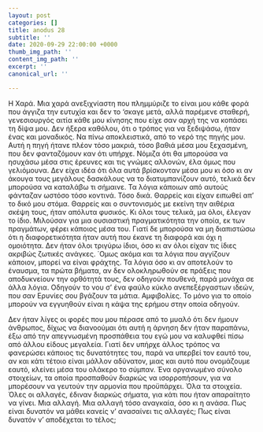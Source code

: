 ```yaml
---
layout: post
categories: []
title: anodus 28
subtitle: ''
date: 2020-09-29 22:00:00 +0000
thumb_img_path: ''
content_img_path: ''
excerpt: ''
canonical_url: ''

---
```

Η Χαρά. Μια χαρά ανεξιχνίαστη που πλημμύριζε το είναι μου κάθε φορά που άγγιζα την ευτυχία και δεν το ‘σκαγε μετά, αλλά παρέμενε σταθερή, γενεσιουργός αιτία κάθε μου κίνησης που είχε σαν αρχή της να κοπάσει τη δίψα μου. Δεν ήξερα καθόλου, ότι ο τρόπος για να ξεδιψάσω, ήταν ένας και μοναδικός. Να πίνω αποκλειστικά, από το νερό της πηγής μου. Αυτή η πηγή ήτανε πλέον τόσο μακριά, τόσο βαθιά μέσα μου ξεχασμένη, που δεν φανταζόμουν καν ότι υπήρχε. Νόμιζα ότι θα μπορούσα να ησυχάσω μέσα στις έρευνες και τις γνώμες αλλονών, έλα όμως που γελιόμουνα. Δεν είχα ιδέα ότι όλα αυτά βρίσκονταν μέσα μου κι όσο κι αν άκουγα τους μεγάλους δασκάλους να το διατυμπανίζουν αυτό, τελικά δεν μπορούσα να καταλάβω τι σήμαινε. Τα λόγια κάποιων από αυτούς φάνταζαν ωστόσο τόσο κοντινά. Τόσο δικά. Θαρρείς και είχαν ειπωθεί απ’ το δικό μου στόμα. Θαρρείς και ο συντονισμός με εκείνη την αιθέρια σκέψη τους, ήταν απόλυτα φυσικός. Κι όλοι τους τελικά, μα όλοι, έλεγαν το ίδιο. Μιλούσαν για μια ουσιαστική πραγματικότητα την οποία, εκ των πραγμάτων, φέρει κάποιος μέσα του. Γιατί δε μπορούσα να μη διαπιστώσω ότι η διαφορετικότητα ήταν αυτή που έκανε τη διαφορά και όχι η ομοιότητα. Δεν ήταν όλοι τριγύρω ίδιοι, όσο κι αν όλοι είχαν τις ίδιες ακριβώς ζωτικές ανάγκες. ΄Ομως ακόμα και τα λόγια που αγγίζουν κάποιον, μπορεί να είναι φράχτης. Τα λόγια όσο κι αν αποτελούν το έναυσμα, τα πρώτα βήματα, αν δεν ολοκληρωθούν σε πράξεις που αποδυκνείουν την ορθότητά τους, δεν οδηγούν πουθενά, παρά μονάχα σε άλλα λόγια. Οδηγούν το νου σ’ ένα φαύλο κύκλο ανεπεξέργαστων ιδεών, που σαν Ερυνίες σου βγάζουν τα μάτια. Αμφιβολίες. Το μόνο για το οποίο μπορούν να εγγυηθούν είναι η κάψα της ερήμου στην οποία οδηγούν.

Δεν ήταν λίγες οι φορές που μου πέρασε από το μυαλό ότι δεν ήμουν άνθρωπος, δίχως να διανοούμαι ότι αυτή η άρνηση δεν ήταν παραπάνω, έξω από την απεγνωσμένη προσπάθεια του εγώ μου να καλυφθεί πίσω από άλλου είδους μεγαλεία. Γιατί δεν υπήρχε άλλος τρόπος να φανερώσει κάποιος τις δυνατότητες του, παρά να υπερβεί τον εαυτό του, αν και κάτι τέτοιο είναι μάλλον αδύνατον, μιας και αυτό που ονομάζουμε εαυτό, κλείνει μέσα του ολάκερο το σύμπαν. Ένα οργανωμένο σύνολο στοιχείων, τα οποία προσπαθούν διαρκώς να ισορροπήσουν, για να μπορέσουν να γευτούν την αρμονία που προϋπάρχει. Όλα τα στοιχεία. Όλες οι αλλαγές, έδιναν διαρκώς σήματα, για κάτι που ήταν απαραίτητο να γίνει. Μια αλλαγή. Μια αλλαγή τόσο αναγκαία, όσο κι η ανάσα. Πως είναι δυνατόν να μάθει κανείς ν’ ανασαίνει τις αλλαγές; Πως είναι δυνατόν ν’ αποδέχεται το τέλος;